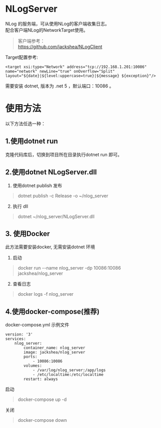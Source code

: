 # NLogServer
NLog 的服务端，可从使用NLog的客户端收集日志。  
配合客户端NLog的NetworkTarget使用。

> 客户端参考：  
> https://github.com/jackshea/NLogClient  

Target配置参考:
```
<target xsi:type="Network" address="tcp://192.168.1.201:10086" name="network" newLine="true" onOverflow="Split" layout="${date}|${level:uppercase=true}|${message} ${exception}"/>
```
  
需要安装 dotnet, 版本为 .net 5  ，默认端口：10086 。

# 使用方法
以下方法任选一种：

## 1.使用dotnet run
克隆代码库后，切换到项目所在目录执行dotnet run 即可。

## 2.使用dotnet NLogServer.dll
1. 使用dotnet publish 发布  
> dotnet publish -c Release -o ~/nlog_server  

2. 执行 dll  
> dotnet ~/nlog_server/NLogServer.dll

## 3. 使用Docker
此方法需要安装docker, 无需安装dotnet 环境  
1. 启动
> docker run --name nlog_server -dp 10086:10086 jackshea/nlog_server
2. 查看日志
> docker logs -f nlog_server

## 4.使用docker-compose(推荐)
docker-compose.yml 示例文件
```docker-compose
version: '3'
services: 
    nlog_server:
        container_name: nlog_server
        image: jackshea/nlog_server
        ports: 
            - 10086:10086
        volumes: 
            - /var/log/nlog_server:/app/logs
            - /etc/localtime:/etc/localtime
        restart: always

```
启动
> docker-compose up -d

关闭
> docker-compose down